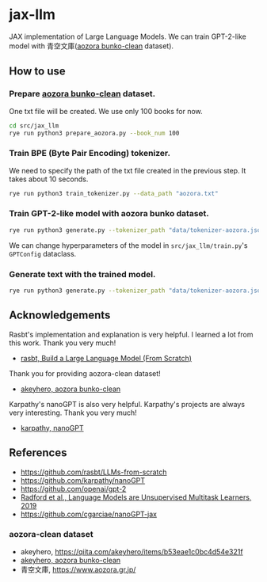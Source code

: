 # jax-llm
JAX implementation of Large Language Models.
We can train GPT-2-like model with 青空文庫([aozora bunko-clean](https://huggingface.co/datasets/globis-university/aozorabunko-clean?row=0) dataset).

## How to use

###  Prepare [aozora bunko-clean](https://huggingface.co/datasets/globis-university/aozorabunko-clean?row=0) dataset.
One txt file will be created. We use only 100 books for now.
```bash
cd src/jax_llm
rye run python3 prepare_aozora.py --book_num 100
```

###  Train BPE (Byte Pair Encoding) tokenizer.
We need to specify the path of the txt file created in the previous step. It takes about 10 seconds.
```bash
rye run python3 train_tokenizer.py --data_path "aozora.txt"
```

###  Train GPT-2-like model with aozora bunko dataset.
```bash
rye run python3 generate.py --tokenizer_path "data/tokenizer-aozora.json" --model_path "model/aozora_variables.pkl""
```
We can change hyperparameters of the model in `src/jax_llm/train.py`'s `GPTConfig` dataclass.

### Generate text with the trained model.
```bash
rye run python3 generate.py --tokenizer_path "data/tokenizer-aozora.json" --model_path "model/aozora_variables.pkl"
```




## Acknowledgements
Rasbt's implementation and explanation is very helpful. I learned a lot from this work. Thank you very much!
- [rasbt, Build a Large Language Model (From Scratch)](https://github.com/rasbt/LLMs-from-scratch)

Thank you for providing aozora-clean dataset!
- [akeyhero, aozora bunko-clean](https://huggingface.co/datasets/globis-university/aozorabunko-clean?row=0)

Karpathy's nanoGPT is also very helpful. Karpathy's projects are always very interesting. Thank you very much!
- [karpathy, nanoGPT](https://github.com/karpathy/nanoGPT)

## References
- https://github.com/rasbt/LLMs-from-scratch
- https://github.com/karpathy/nanoGPT
- https://github.com/openai/gpt-2
- [Radford et al., Language Models are Unsupervised Multitask Learners, 2019](https://d4mucfpksywv.cloudfront.net/better-language-models/language-models.pdf)
- https://github.com/cgarciae/nanoGPT-jax

### aozora-clean dataset
- akeyhero, https://qiita.com/akeyhero/items/b53eae1c0bc4d54e321f
- [akeyhero, aozora bunko-clean](https://huggingface.co/datasets/globis-university/aozorabunko-clean?row=0)
- 青空文庫, https://www.aozora.gr.jp/